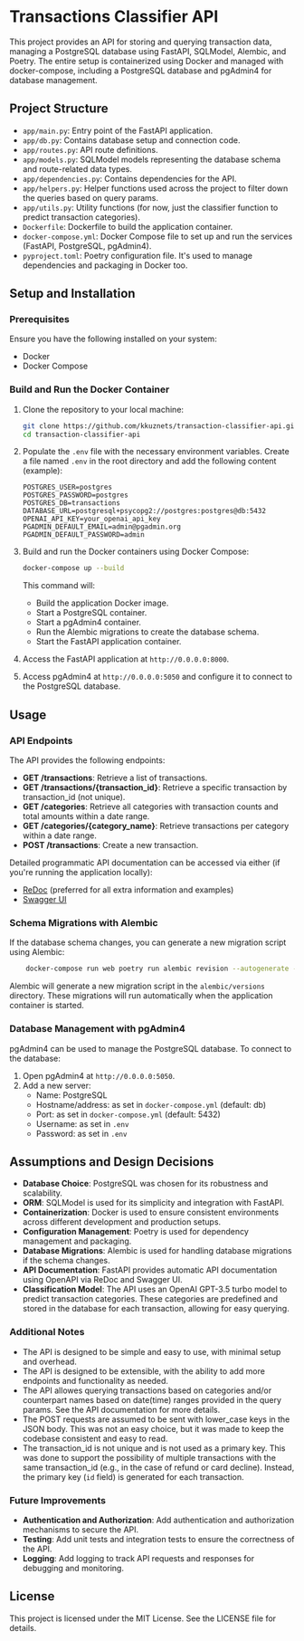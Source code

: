 # Transactions Classifier API

This project provides an API for storing and querying transaction data, managing a PostgreSQL database using FastAPI, SQLModel, Alembic, and Poetry. The entire setup is containerized using Docker and managed with docker-compose, including a PostgreSQL database and pgAdmin4 for database management.

## Project Structure

- `app/main.py`: Entry point of the FastAPI application.
- `app/db.py`: Contains database setup and connection code.
- `app/routes.py`: API route definitions.
- `app/models.py`: SQLModel models representing the database schema and route-related data types.
- `app/dependencies.py`: Contains dependencies for the API.
- `app/helpers.py`: Helper functions used across the project to filter down the queries based on query params.
- `app/utils.py`: Utility functions (for now, just the classifier function to predict transaction categories).
- `Dockerfile`: Dockerfile to build the application container.
- `docker-compose.yml`: Docker Compose file to set up and run the services (FastAPI, PostgreSQL, pgAdmin4).
- `pyproject.toml`: Poetry configuration file. It's used to manage dependencies and packaging in Docker too.

## Setup and Installation

### Prerequisites

Ensure you have the following installed on your system:

- Docker
- Docker Compose

### Build and Run the Docker Container

1. Clone the repository to your local machine:

    ```bash
    git clone https://github.com/kkuznets/transaction-classifier-api.git
    cd transaction-classifier-api
    ```

2. Populate the `.env` file with the necessary environment variables. Create a file named `.env` in the root directory and add the following content (example):

    ```env
    POSTGRES_USER=postgres
    POSTGRES_PASSWORD=postgres
    POSTGRES_DB=transactions
    DATABASE_URL=postgresql+psycopg2://postgres:postgres@db:5432
    OPENAI_API_KEY=your_openai_api_key
    PGADMIN_DEFAULT_EMAIL=admin@pgadmin.org
    PGADMIN_DEFAULT_PASSWORD=admin
    ```

3. Build and run the Docker containers using Docker Compose:

    ```bash
    docker-compose up --build
    ```

    This command will:
    - Build the application Docker image.
    - Start a PostgreSQL container.
    - Start a pgAdmin4 container.
    - Run the Alembic migrations to create the database schema.
    - Start the FastAPI application container.

4. Access the FastAPI application at `http://0.0.0.0:8000`.

5. Access pgAdmin4 at `http://0.0.0.0:5050` and configure it to connect to the PostgreSQL database.

## Usage

### API Endpoints

The API provides the following endpoints:

- **GET /transactions**: Retrieve a list of transactions.
- **GET /transactions/{transaction_id}**: Retrieve a specific transaction by transaction_id (not unique).
- **GET /categories**: Retrieve all categories with transaction counts and total amounts within a date range.
- **GET /categories/{category_name}**: Retrieve transactions per category within a date range.
- **POST /transactions**: Create a new transaction.

Detailed programmatic API documentation can be accessed via either (if you're running the application locally):

- [ReDoc](http://0.0.0.0:8000/redoc) (preferred for all extra information and examples)
- [Swagger UI](http://0.0.0.0:8000/docs)

### Schema Migrations with Alembic

If the database schema changes, you can generate a new migration script using Alembic:

```bash
    docker-compose run web poetry run alembic revision --autogenerate -m "migration message"
```

Alembic will generate a new migration script in the `alembic/versions` directory. These migrations will run automatically when the application container is started.

### Database Management with pgAdmin4

pgAdmin4 can be used to manage the PostgreSQL database. To connect to the database:

1. Open pgAdmin4 at `http://0.0.0.0:5050`.
2. Add a new server:
    - Name: PostgreSQL
    - Hostname/address: as set in `docker-compose.yml` (default: db)
    - Port: as set in `docker-compose.yml` (default: 5432)
    - Username: as set in `.env`
    - Password: as set in `.env`

## Assumptions and Design Decisions

- **Database Choice**: PostgreSQL was chosen for its robustness and scalability.
- **ORM**: SQLModel is used for its simplicity and integration with FastAPI.
- **Containerization**: Docker is used to ensure consistent environments across different development and production setups.
- **Configuration Management**: Poetry is used for dependency management and packaging.
- **Database Migrations**: Alembic is used for handling database migrations if the schema changes.
- **API Documentation**: FastAPI provides automatic API documentation using OpenAPI via ReDoc and Swagger UI.
- **Classification Model**: The API uses an OpenAI GPT-3.5 turbo model to predict transaction categories. These categories are predefined and stored in the database for each transaction, allowing for easy querying.

### Additional Notes

- The API is designed to be simple and easy to use, with minimal setup and overhead.
- The API is designed to be extensible, with the ability to add more endpoints and functionality as needed.
- The API allowes querying transactions based on categories and/or counterpart names based on date(time) ranges provided in the query params. See the API documentation for more details.
- The POST requests are assumed to be sent with lower_case keys in the JSON body. This was not an easy choice, but it was made to keep the codebase consistent and easy to read.
- The transaction_id is not unique and is not used as a primary key. This was done to support the possibility of multiple transactions with the same transaction_id (e.g., in the case of refund or card decline). Instead, the primary key (`id` field) is generated for each transaction.

### Future Improvements

- **Authentication and Authorization**: Add authentication and authorization mechanisms to secure the API.
- **Testing**: Add unit tests and integration tests to ensure the correctness of the API.
- **Logging**: Add logging to track API requests and responses for debugging and monitoring.

## License

This project is licensed under the MIT License. See the LICENSE file for details.
